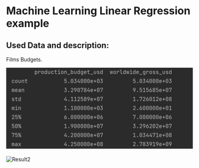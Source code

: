 # Machine Learning Linear Regression example

## Used Data and description:
Films Budgets.

![Result1](https://github.com/shazaalqays/Machine-Learning-Linear-Regression-example/blob/main/images/desc.jpg)<br/><br/>
![Result2](https://github.com/shazaalqays/task1/blob/master/test/images/demo2.jpg) <br/><br/>
